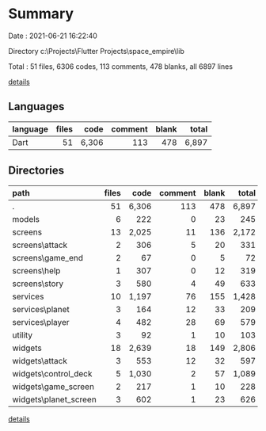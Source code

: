 # Summary

Date : 2021-06-21 16:22:40

Directory c:\Projects\Flutter Projects\space_empire\lib

Total : 51 files,  6306 codes, 113 comments, 478 blanks, all 6897 lines

[details](details.md)

## Languages
| language | files | code | comment | blank | total |
| :--- | ---: | ---: | ---: | ---: | ---: |
| Dart | 51 | 6,306 | 113 | 478 | 6,897 |

## Directories
| path | files | code | comment | blank | total |
| :--- | ---: | ---: | ---: | ---: | ---: |
| . | 51 | 6,306 | 113 | 478 | 6,897 |
| models | 6 | 222 | 0 | 23 | 245 |
| screens | 13 | 2,025 | 11 | 136 | 2,172 |
| screens\attack | 2 | 306 | 5 | 20 | 331 |
| screens\game_end | 2 | 67 | 0 | 5 | 72 |
| screens\help | 1 | 307 | 0 | 12 | 319 |
| screens\story | 3 | 580 | 4 | 49 | 633 |
| services | 10 | 1,197 | 76 | 155 | 1,428 |
| services\planet | 3 | 164 | 12 | 33 | 209 |
| services\player | 4 | 482 | 28 | 69 | 579 |
| utility | 3 | 92 | 1 | 10 | 103 |
| widgets | 18 | 2,639 | 18 | 149 | 2,806 |
| widgets\attack | 3 | 553 | 12 | 32 | 597 |
| widgets\control_deck | 5 | 1,030 | 2 | 57 | 1,089 |
| widgets\game_screen | 2 | 217 | 1 | 10 | 228 |
| widgets\planet_screen | 3 | 602 | 1 | 23 | 626 |

[details](details.md)